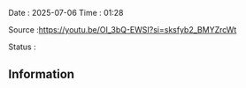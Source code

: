Date : 2025-07-06  Time : 01:28

Source :https://youtu.be/OI_3bQ-EWSI?si=sksfyb2_BMYZrcWt

Status : 
## Information

